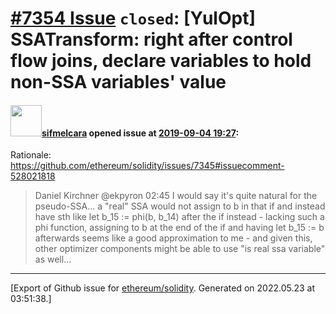 # [\#7354 Issue](https://github.com/ethereum/solidity/issues/7354) `closed`: [YulOpt] SSATransform: right after control flow joins, declare variables to hold non-SSA variables' value

#### <img src="https://avatars.githubusercontent.com/u/10496191?v=4" width="50">[sifmelcara](https://github.com/sifmelcara) opened issue at [2019-09-04 19:27](https://github.com/ethereum/solidity/issues/7354):

Rationale: https://github.com/ethereum/solidity/issues/7345#issuecomment-528021818

> Daniel Kirchner @ekpyron 02:45
I would say it's quite natural for the pseudo-SSA... a "real" SSA would not assign to b in that if and instead have sth like let b_15 := phi(b, b_14) after the if instead - lacking such a phi function, assigning to b at the end of the if and having let b_15 := b afterwards seems like a good approximation to me - and given this, other optimizer components might be able to use "is real ssa variable" as well...





-------------------------------------------------------------------------------



[Export of Github issue for [ethereum/solidity](https://github.com/ethereum/solidity). Generated on 2022.05.23 at 03:51:38.]
